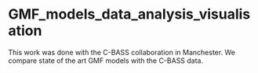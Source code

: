 # GMF_models_data_analysis_visualisation

This work was done with the C-BASS collaboration in Manchester. We compare state of the art GMF models with the C-BASS data. 

